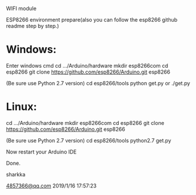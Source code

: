 
WIFI module

ESP8266 environment prepare(also you can follow the esp8266 github readme step by step.)

Windows:
================================
Enter windows cmd
cd .../Arduino/hardware
mkdir esp8266com
cd esp8266
git clone https://github.com/esp8266/Arduino.git esp8266

(Be sure use Python 2.7 version)
cd esp8266/tools
python get.py or ./get.py

Linux:
================================
cd .../Arduino/hardware
mkdir esp8266com
cd esp8266
git clone https://github.com/esp8266/Arduino.git esp8266

(Be sure use Python 2.7 version)
cd esp8266/tools
python2.7 get.py

Now restart your Arduino IDE

Done.

sharkka

4857366@qq.com
2019/1/16 17:57:23